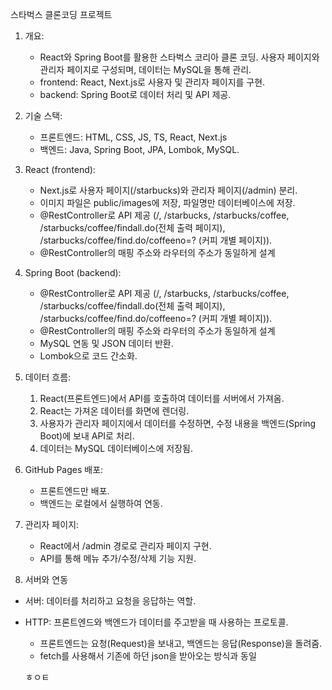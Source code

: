 스타벅스 클론코딩 프로젝트

1. 개요:
   - React와 Spring Boot를 활용한 스타벅스 코리아 클론 코딩. 사용자 페이지와 관리자 페이지로 구성되며, 데이터는 MySQL을 통해 관리.
   - frontend: React, Next.js로 사용자 및 관리자 페이지를 구현.
   - backend: Spring Boot로 데이터 처리 및 API 제공.

2. 기술 스택:
   - 프론트엔드: HTML, CSS, JS, TS, React, Next.js
   - 백엔드: Java, Spring Boot, JPA, Lombok, MySQL.

3. React (frontend):
   - Next.js로 사용자 페이지(/starbucks)와 관리자 페이지(/admin) 분리.
   - 이미지 파일은 public/images에 저장, 파일명만 데이터베이스에 저장.
   - @RestController로 API 제공 (/, /starbucks, /starbucks/coffee, /starbucks/coffee/findall.do(전체 출력 페이지), /starbucks/coffee/find.do/coffeeno=? (커피 개별 페이지)).
   - @RestController의 매핑 주소와 라우터의 주소가 동일하게 설계

4. Spring Boot (backend):
   - @RestController로 API 제공 (/, /starbucks, /starbucks/coffee, /starbucks/coffee/findall.do(전체 출력 페이지), /starbucks/coffee/find.do/coffeeno=? (커피 개별 페이지)).
   - @RestController의 매핑 주소와 라우터의 주소가 동일하게 설계
   - MySQL 연동 및 JSON 데이터 반환.
   - Lombok으로 코드 간소화.

5. 데이터 흐름:
   1) React(프론트엔드)에서 API를 호출하여 데이터를 서버에서 가져옴.
   2) React는 가져온 데이터를 화면에 렌더링.
   3) 사용자가 관리자 페이지에서 데이터를 수정하면, 수정 내용을 백엔드(Spring Boot)에 보내 API로 처리.
   4) 데이터는 MySQL 데이터베이스에 저장됨.
      
6. GitHub Pages 배포:
   - 프론트엔드만 배포.
   - 백엔드는 로컬에서 실행하여 연동.

7. 관리자 페이지:
   - React에서 /admin 경로로 관리자 페이지 구현.
   - API를 통해 메뉴 추가/수정/삭제 기능 지원.

8. 서버와 연동
- 서버: 데이터를 처리하고 요청을 응답하는 역할.
- HTTP: 프론트엔드와 백엔드가 데이터를 주고받을 때 사용하는 프로토콜.
  - 프론트엔드는 요청(Request)을 보내고, 백엔드는 응답(Response)을 돌려줌.
  - fetch를 사용해서 기존에 하던 json을 받아오는 방식과 동일

   ㅎㅇㅌ
